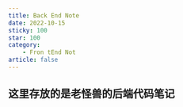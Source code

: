 ```yaml
---
title: Back End Note
date: 2022-10-15
sticky: 100
star: 100
category:
    - Fron tEnd Not
article: false
---
```


## 这里存放的是老怪兽的后端代码笔记